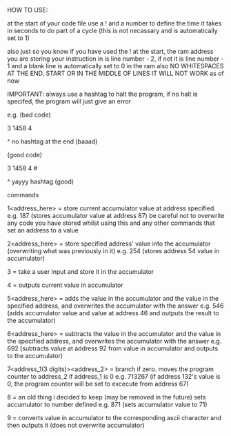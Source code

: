 HOW TO USE:

at the start of your code file use a ! and a number to define the time it takes in seconds to do part of a cycle (this is not necassary and is automatically set to 1)

also just so you know if you have used the ! at the start, the ram address you are storing your instruction in is line number - 2, if not it is line number - 1
and a blank line is automatically set to 0 in the ram
also NO WHITESPACES AT THE END, START OR IN THE MIDDLE OF LINES IT WILL NOT WORK as of now

IMPORTANT: always use a hashtag to halt the program, if no halt is specifed, the program will just give an error

e.g. (bad code)

3
1458
4

^ no hashtag at the end (baaad)

(good code)

3
1458
4 #

^ yayyy hashtag (good)

commands

1<address_here> = store current accumulator value at address specified. e.g. 187 (stores accumulator value at address 87)
be careful not to overwrite any code you have stored whilst using this and any other commands that set an address to a value

2<address_here> = store specified address' value into the accumulator (overwriting what was previously in it) e.g. 254 (stores address 54 value in accumulator)

3 = take a user input and store it in the accumulator

4 = outputs current value in accumulator

5<address_here> = adds the value in the accumulator and the value in the specified address, and overwrites the accumulator with the answer 
e.g. 546 (adds accumulator value and value at address 46 and outputs the result to the accumulator)

6<address_here> = subtracts the value in the accumulator and the value in the specified address, and overwrites the accumulator with the answer 
e.g. 692 (subtracts value at address 92 from value in accumulator and outputs to the accumulator)

7<address_1(3 digits)><address_2> = branch if zero. moves the program counter to address_2 if address_1 is 0
e.g. 713267 (if address 132's value is 0, the program counter will be set to excecute from address 67)

8<number> = an old thing i decided to keep (may be removed in the future) sets accumulator to number defined
e.g. 871 (sets accumulator value to 71)

9 = converts value in accumulator to the corresponding ascii character and then outputs it (does not overwrite accumulator)
